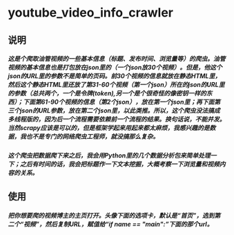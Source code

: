 # youtube_video_info_crawler
说明
-----------------------
##### 这是个爬取油管视频的一些基本信息（标题、发布时间、浏览量等）的爬虫。油管视频的基本信息也是打包放在json里的（一个json放30个视频）。但是，他这个json的URL里的参数不是简单的页码。前30个视频的信息就放在静态HTML里，然后这个静态HTML里还放了第31-60个视频（第一个json）所在的json的URL里的参数（总共两个，一个是令牌(token),另一个是个很奇怪的像密钥一样的东西）；下面第61-90个视频的信息（第2个json），放在第一个json里；再下面第三个json的URL参数，放在第二个json里，以此类推。所以，这个爬虫没法搞成多线程版的，因为后一个流程需要依赖前一个流程的结果。换句话说，不能并发。当然scrapy应该是可以的，但是框架学起来用起来都太麻烦，我感兴趣的是数据，我也不是专门的网络爬虫工程师，就没搞那么复杂。
##### 这个爬虫把数据爬下来之后，我会用Python里的几个数据分析包来简单处理一下；之后有时间的话，我会把标题作一下文本挖掘，大概考察一下浏览量和视频内容的关系。
使用
-----------------------
##### 把你想要爬的视频博主的主页打开。头像下面的选项卡，默认是“首页”，选到第二个“视频”，然后复制URL，赋值给“if __name__ == "main":”下面的那个url。
